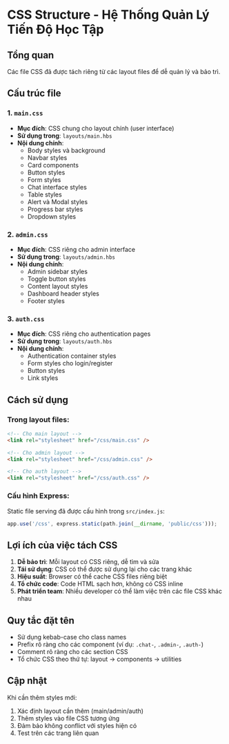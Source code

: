 # CSS Structure - Hệ Thống Quản Lý Tiến Độ Học Tập

## Tổng quan
Các file CSS đã được tách riêng từ các layout files để dễ quản lý và bảo trì.

## Cấu trúc file

### 1. `main.css`
- **Mục đích**: CSS chung cho layout chính (user interface)
- **Sử dụng trong**: `layouts/main.hbs`
- **Nội dung chính**:
  - Body styles và background
  - Navbar styles
  - Card components
  - Button styles
  - Form styles
  - Chat interface styles
  - Table styles
  - Alert và Modal styles
  - Progress bar styles
  - Dropdown styles

### 2. `admin.css`
- **Mục đích**: CSS riêng cho admin interface
- **Sử dụng trong**: `layouts/admin.hbs`
- **Nội dung chính**:
  - Admin sidebar styles
  - Toggle button styles
  - Content layout styles
  - Dashboard header styles
  - Footer styles

### 3. `auth.css`
- **Mục đích**: CSS riêng cho authentication pages
- **Sử dụng trong**: `layouts/auth.hbs`
- **Nội dung chính**:
  - Authentication container styles
  - Form styles cho login/register
  - Button styles
  - Link styles

## Cách sử dụng

### Trong layout files:
```html
<!-- Cho main layout -->
<link rel="stylesheet" href="/css/main.css" />

<!-- Cho admin layout -->
<link rel="stylesheet" href="/css/admin.css" />

<!-- Cho auth layout -->
<link rel="stylesheet" href="/css/auth.css" />
```

### Cấu hình Express:
Static file serving đã được cấu hình trong `src/index.js`:
```javascript
app.use('/css', express.static(path.join(__dirname, 'public/css')));
```

## Lợi ích của việc tách CSS

1. **Dễ bảo trì**: Mỗi layout có CSS riêng, dễ tìm và sửa
2. **Tái sử dụng**: CSS có thể được sử dụng lại cho các trang khác
3. **Hiệu suất**: Browser có thể cache CSS files riêng biệt
4. **Tổ chức code**: Code HTML sạch hơn, không có CSS inline
5. **Phát triển team**: Nhiều developer có thể làm việc trên các file CSS khác nhau

## Quy tắc đặt tên

- Sử dụng kebab-case cho class names
- Prefix rõ ràng cho các component (ví dụ: `.chat-`, `.admin-`, `.auth-`)
- Comment rõ ràng cho các section CSS
- Tổ chức CSS theo thứ tự: layout → components → utilities

## Cập nhật

Khi cần thêm styles mới:
1. Xác định layout cần thêm (main/admin/auth)
2. Thêm styles vào file CSS tương ứng
3. Đảm bảo không conflict với styles hiện có
4. Test trên các trang liên quan 